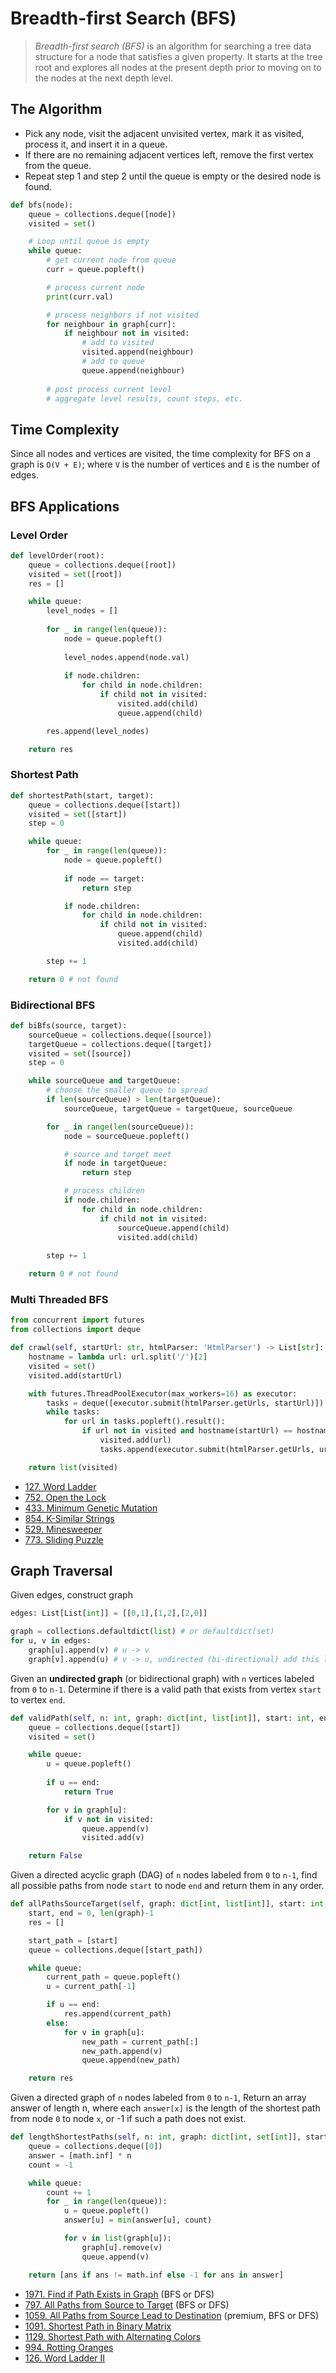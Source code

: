 # Breadth-first Search (BFS)

> _Breadth-first search (BFS)_ is an algorithm for searching a tree data structure for a node that satisfies a given property. It starts at the tree root and explores all nodes at the present depth prior to moving on to the nodes at the next depth level.

## The Algorithm

- Pick any node, visit the adjacent unvisited vertex, mark it as visited, process it, and insert it in a queue.
- If there are no remaining adjacent vertices left, remove the first vertex from the queue.
- Repeat step 1 and step 2 until the queue is empty or the desired node is found.

```py
def bfs(node):
    queue = collections.deque([node])
    visited = set()

    # Loop until queue is empty
    while queue:
        # get current node from queue
        curr = queue.popleft()

        # process current node
        print(curr.val)

        # process neighbors if not visited
        for neighbour in graph[curr]:
            if neighbour not in visited:
                # add to visited
                visited.append(neighbour)
                # add to queue
                queue.append(neighbour)
        
        # post process current level
        # aggregate level results, count steps, etc.
```

## Time Complexity

Since all nodes and vertices are visited, the time complexity for BFS on a graph is `O(V + E)`; where `V` is the number of vertices and `E` is the number of edges.

## BFS Applications

### Level Order
```py
def levelOrder(root):
    queue = collections.deque([root])
    visited = set([root])
    res = []

    while queue:
        level_nodes = []
        
        for _ in range(len(queue)):
            node = queue.popleft()
            
            level_nodes.append(node.val)
            
            if node.children:
                for child in node.children:
                    if child not in visited:
                        visited.add(child)
                        queue.append(child)

        res.append(level_nodes)

    return res
```

### Shortest Path
```py
def shortestPath(start, target):
    queue = collections.deque([start])
    visited = set([start])
    step = 0

    while queue:
        for _ in range(len(queue)):
            node = queue.popleft()
            
            if node == target:
                return step

            if node.children:
                for child in node.children:
                    if child not in visited:
                        queue.append(child)
                        visited.add(child)

        step += 1

    return 0 # not found
```

### Bidirectional BFS
```py
def biBfs(source, target):
    sourceQueue = collections.deque([source])
    targetQueue = collections.deque([target])
    visited = set([source])
    step = 0

    while sourceQueue and targetQueue:
        # choose the smaller queue to spread
        if len(sourceQueue) > len(targetQueue):
            sourceQueue, targetQueue = targetQueue, sourceQueue

        for _ in range(len(sourceQueue)):
            node = sourceQueue.popleft()

            # source and target meet
            if node in targetQueue:
                return step

            # process children
            if node.children:
                for child in node.children:
                    if child not in visited:
                        sourceQueue.append(child)
                        visited.add(child)
                        
        step += 1

    return 0 # not found
```

### Multi Threaded BFS
```py
from concurrent import futures
from collections import deque

def crawl(self, startUrl: str, htmlParser: 'HtmlParser') -> List[str]:
    hostname = lambda url: url.split('/')[2]
    visited = set()
    visited.add(startUrl)

    with futures.ThreadPoolExecutor(max_workers=16) as executor:
        tasks = deque([executor.submit(htmlParser.getUrls, startUrl)])
        while tasks:
            for url in tasks.popleft().result():
                if url not in visited and hostname(startUrl) == hostname(url):
                    visited.add(url)
                    tasks.append(executor.submit(htmlParser.getUrls, url))

    return list(visited)
```

- [127. Word Ladder](https://leetcode.com/problems/word-ladder/)
- [752. Open the Lock](https://leetcode.com/problems/open-the-lock/)
- [433. Minimum Genetic Mutation](https://leetcode.com/problems/minimum-genetic-mutation/)
- [854. K-Similar Strings](https://leetcode.com/problems/k-similar-strings/)
- [529. Minesweeper](https://leetcode.com/problems/minesweeper/)
- [773. Sliding Puzzle](https://leetcode.com/problems/sliding-puzzle/)

## Graph Traversal

Given edges, construct graph
```py
edges: List[List[int]] = [[0,1],[1,2],[2,0]]

graph = collections.defaultdict(list) # or defaultdict(set)
for u, v in edges:
    graph[u].append(v) # u -> v
    graph[v].append(u) # v -> u, undirected (bi-directional) add this line
```

Given an **undirected graph** (or bidirectional graph) with `n` vertices labeled from `0` to `n-1`. Determine if there is a valid path that exists from vertex `start` to vertex `end`.
```py
def validPath(self, n: int, graph: dict[int, list[int]], start: int, end: int) -> bool:
    queue = collections.deque([start])
    visited = set()

    while queue:
        u = queue.popleft()
        
        if u == end:
            return True

        for v in graph[u]:
            if v not in visited:
                queue.append(v)
                visited.add(v)

    return False
```

Given a directed acyclic graph (DAG) of `n` nodes labeled from `0` to `n-1`, find all possible paths from node `start` to node `end` and return them in any order.
```py
def allPathsSourceTarget(self, graph: dict[int, list[int]], start: int, end: int) -> List[List[int]]:
    start, end = 0, len(graph)-1
    res = []

    start_path = [start]
    queue = collections.deque([start_path])

    while queue:
        current_path = queue.popleft()
        u = current_path[-1]

        if u == end:
            res.append(current_path)
        else:
            for v in graph[u]:
                new_path = current_path[:]
                new_path.append(v)
                queue.append(new_path)

    return res
```

Given a directed graph of `n` nodes labeled from `0` to `n-1`, Return an array answer of length n, where each `answer[x]` is the length of the shortest path from node `0` to node `x`, or -1 if such a path does not exist.
```py
def lengthShortestPaths(self, n: int, graph: dict[int, set[int]], start: int, end: int) -> List[int]:
    queue = collections.deque([0])
    answer = [math.inf] * n
    count = -1

    while queue:
        count += 1
        for _ in range(len(queue)):
            u = queue.popleft()
            answer[u] = min(answer[u], count)

            for v in list(graph[u]):
                graph[u].remove(v)
                queue.append(v)

    return [ans if ans != math.inf else -1 for ans in answer]
```

- [1971. Find if Path Exists in Graph](https://leetcode.com/problems/find-if-path-exists-in-graph/) (BFS or DFS)
- [797. All Paths from Source to Target](https://leetcode.com/problems/all-paths-from-source-to-target/) (BFS or DFS)
- [1059. All Paths from Source Lead to Destination](https://leetcode.com/problems/all-paths-from-source-lead-to-destination/) (premium, BFS or DFS)
- [1091. Shortest Path in Binary Matrix](https://leetcode.com/problems/shortest-path-in-binary-matrix/)
- [1129. Shortest Path with Alternating Colors](https://leetcode.com/problems/shortest-path-with-alternating-colors/)
- [994. Rotting Oranges](https://leetcode.com/problems/rotting-oranges/)
- [126. Word Ladder II](https://leetcode.com/problems/word-ladder-ii/)
